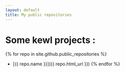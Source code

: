 ```yaml
---
layout: default
title: My public repositories
---
```


# Some kewl projects :
{% for repo in site.github.public_repositories %}
- [{{ repo.name }}]({{ repo.html_url }})
{% endfor %}
